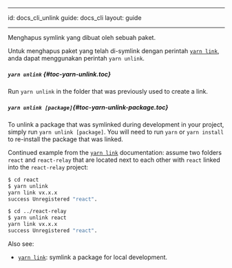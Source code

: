 * * *

id: docs_cli_unlink guide: docs_cli layout: guide

* * *

<p class="lead">Menghapus symlink yang dibuat oleh sebuah paket.</p>

Untuk menghapus paket yang telah di-symlink dengan perintah [`yarn link`](./link), anda dapat menggunakan perintah `yarn unlink`.

##### `yarn unlink` [](#toc-yarn-unlink){#toc-yarn-unlink.toc}

Run `yarn unlink` in the folder that was previously used to create a link.

##### `yarn unlink [package]`[](#toc-yarn-unlink-package){#toc-yarn-unlink-package.toc}

To unlink a package that was symlinked during development in your project, simply run `yarn unlink [package]`. You will need to run `yarn` or `yarn install` to re-install the package that was linked.

Continued example from the [`yarn link`](./link) documentation: assume two folders `react` and `react-relay` that are located next to each other with `react` linked into the `react-relay` project:

```sh
$ cd react
$ yarn unlink
yarn link vx.x.x
success Unregistered "react".
```

```sh
$ cd ../react-relay
$ yarn unlink react
yarn link vx.x.x
success Unregistered "react".
```

Also see:

- [`yarn link`](./link): symlink a package for local development.